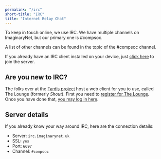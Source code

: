 ```yaml
---
permalink: "/irc"
short-title: "IRC"
title: "Internet Relay Chat"
---
```


To keep in touch online, we use IRC. We have multiple channels on ImaginaryNet, but our primary one is #compsoc.

A list of other channels can be found in the topic of the #compsoc channel.

If you already have an IRC client installed on your device, just [click here](ircs://irc.imaginarynet.uk/#compsoc) to join the server.

## Are you new to IRC?

The folks over at the [Tardis project](https://tardis.ed.ac.uk/) host a web client for you to use, called The Lounge (formerly _Shout_). First you need to [register for The Lounge](https://shout-register.tardis.ed.ac.uk/). Once you have done that, [you may log in here](https://shout.tardis.ed.ac.uk).

## Server details

If you already know your way around IRC, here are the connection details:

* Server: `irc.imaginarynet.uk`
* SSL: `yes`
* Port: `6697`
* Channel: `#compsoc`